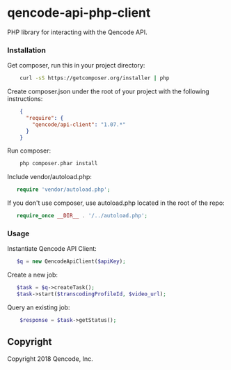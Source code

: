 qencode-api-php-client
====================
PHP library for interacting with the Qencode API.

### Installation

   Get composer, run this in your project directory:
```bash
    curl -sS https://getcomposer.org/installer | php
```

   Create composer.json under the root of your project with the following instructions:
```json
    {
      "require": {
        "qencode/api-client": "1.07.*"
      }
    }
``` 
Run composer:
```bash
    php composer.phar install
```

Include vendor/autoload.php:
```php
   require 'vendor/autoload.php';
```

If you don't use composer, use autoload.php located in the root of the repo:
```php
   require_once __DIR__ . '/../autoload.php';
```

### Usage

Instantiate Qencode API Client:
```php
   $q = new QencodeApiClient($apiKey);
```
    

Create a new job:

```php
   $task = $q->createTask(); 
   $task->start($transcodingProfileId, $video_url);
```

Query an existing job:

```php
    $response = $task->getStatus();
```

## Copyright
Copyright 2018 Qencode, Inc.